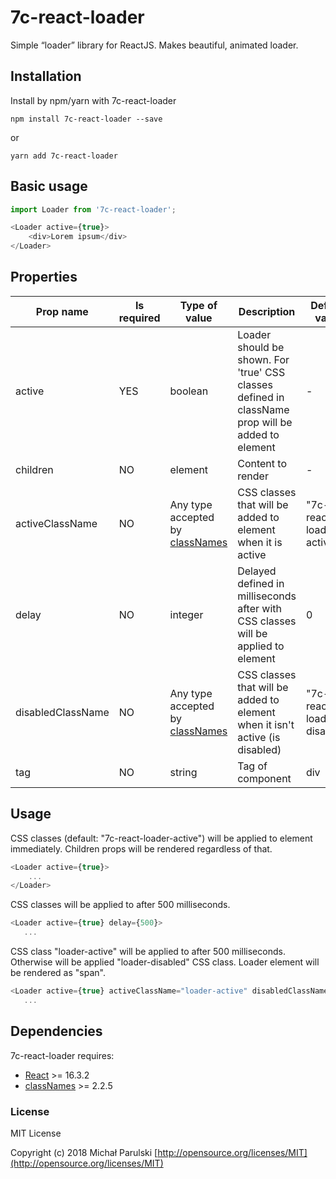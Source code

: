 # 7c-react-loader
Simple “loader” library for ReactJS. Makes beautiful, animated loader.

## Installation
Install by npm/yarn with 7c-react-loader

```
npm install 7c-react-loader --save
```
or
```
yarn add 7c-react-loader
```

## Basic usage
```js
import Loader from '7c-react-loader';

<Loader active={true}>
    <div>Lorem ipsum</div>
</Loader>
```

## Properties
| Prop name  | Is required | Type of value | Description | Default value |
| --- | --- | --- | --- | --- |
| active | YES | boolean | Loader should be shown. For 'true' CSS classes defined in className prop will be added to <Loader> element | - |
| children | NO  | element | Content to render | - |
| activeClassName | NO  | Any type accepted by [classNames](https://www.npmjs.com/package/classnames) | CSS classes that will be added to <Loader> element when it is active | "7c-react-loader-active" |
| delay | NO | integer | Delayed defined in milliseconds after with CSS classes will be applied to <Loader> element | 0 |
| disabledClassName | NO | Any type accepted by [classNames](https://www.npmjs.com/package/classnames) | CSS classes that will be added to <Loader> element when it isn't active (is disabled)| "7c-react-loader-disabled" |
| tag | NO  | string | Tag of <Loader> component | div |

## Usage
CSS classes (default: "7c-react-loader-active") will be applied to <Loader> element immediately. Children props will be rendered regardless of that.
```js
<Loader active={true}>
    ...
</Loader>
```

CSS classes will be applied to <Loader> after 500 milliseconds.
```js
<Loader active={true} delay={500}>
   ...
```

CSS class "loader-active" will be applied to <Loader> after 500 milliseconds. Otherwise will be applied "loader-disabled" CSS class.
Loader element will be rendered as "span".
```js
<Loader active={true} activeClassName="loader-active" disabledClassName="loader-disabled" tag="span" delay={500}>
   ...
```

## Dependencies
7c-react-loader requires:
  - [React](https://facebook.github.io/react/index.html) >= 16.3.2
  - [classNames](https://www.npmjs.com/package/classnames) >= 2.2.5
  
### License
MIT License

Copyright (c) 2018 Michał Parulski [http://opensource.org/licenses/MIT](http://opensource.org/licenses/MIT)
